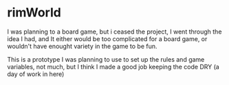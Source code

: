 # rimWorld

I was planning to a board game, but i ceased the project, I went through the idea I had, and It either would be too complicated for a board game, 
or wouldn't have enought variety in the game to be fun.

This is a prototype I was planning to use to set up the rules and game variables, not much, but I think I made a good job keeping the code DRY (a day of work in here)
